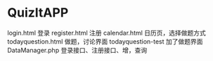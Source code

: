 # QuizItAPP
login.html 登录
register.html 注册
calendar.html 日历页，选择做题方式
todayquestion.html 做题，讨论界面
todayquestion-test 加了做题界面
DataManager.php 登录接口、注册接口、增，查询
